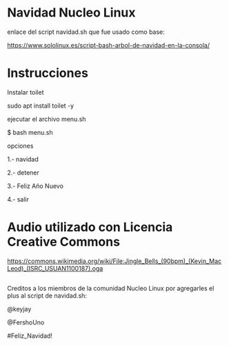 # Navidad Nucleo Linux

enlace del script navidad.sh que fue usado como base:

https://www.sololinux.es/script-bash-arbol-de-navidad-en-la-consola/

# Instrucciones

Instalar toilet

sudo apt install toilet -y


ejecutar el archivo menu.sh

$ bash menu.sh

opciones 

1.- navidad

2.- detener

3.- Feliz Año Nuevo

4.- salir

##

# Audio utilizado con Licencia Creative Commons

https://commons.wikimedia.org/wiki/File:Jingle_Bells_(90bpm)_(Kevin_MacLeod)_(ISRC_USUAN1100187).oga

##

Creditos a los miembros de la comunidad Nucleo Linux por agregarles el plus al script de navidad.sh:

@keyjay

@FershoUno


#Feliz_Navidad!




